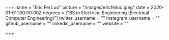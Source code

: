 +++
name = "Eric Fei Luo"
picture = "/images/ericfeiluo.jpeg"
date = 2020-01-01T00:00:00Z
degrees = ["BS in Electrical Engineering (Electrical Computer Engineering)"]
twitter_username = ""
instagram_username = ""
github_username = ""
linkedin_username = ""
website = ""

+++
